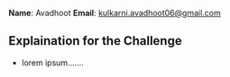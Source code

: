 **Name**: Avadhoot
**Email**: kulkarni.avadhoot06@gmail.com

## Explaination for the Challenge
- lorem ipsum.......